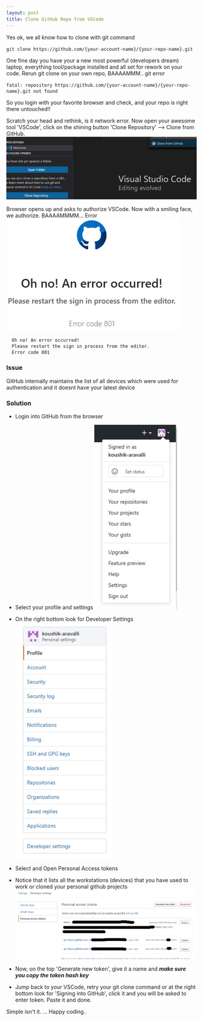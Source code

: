 ```yaml
---
layout: post
title: Clone GitHub Repo from VSCode
---
```

<!-- Post Content -->
           
Yes ok, we all know how to clone with git command

```
git clone https://github.com/{your-account-name}/{your-repo-name}.git
```

One fine day you have your a new most powerful (developers dream) laptop, everything tool/package installed and all set for rework on your code. Rerun git clone on your own repo, BAAAAMMM.. git error 
```
fatal: repository https://github.com/{your-account-name}/{your-repo-name}.git not found
```

So you login with your favorite browser and check, and your repo is right there untouched!! 

Scratch your head and rethink, is it network error. Now open your awesome tool 'VSCode', click on the shining button 'Clone Repository' --> Clone from GitHub. 
![](/assets/vscode-github-connection.jpg)

Browser opens up and asks to authorize VSCode. Now with a smiling face, we authorize. BAAAAMMMM... Error 
![](/assets/vscode-github-connection-browser-error.jpg)

  ```
    Oh no! An error occurred!
    Please restart the sign in process from the editor.
    Error code 801
  ```

### Issue
GitHub internally maintains the list of all devices which were used for authentication and it doesnt have your latest device

### Solution

   - Login into GitHub from the browser
   
   - Select your profile and settings
    ![](/assets/github-settings.jpg)

   - On the right bottom look for Developer Settings
    ![](/assets/github-developer-settings.jpg)
   
   - Select and Open Personal Access tokens
   
   - Notice that it lists all the workstations (devices) that you have used to work or cloned your personal github projects
    ![](/assets/github-pat.jpg)
   
   - Now, on the top 'Generate new token', give it a name and ***make sure you copy the token hash key***

   - Jump back to your VSCode, retry your git clone command or at the right bottom look for 'Signing into GitHub', click it and you will be asked to enter token. Paste it and done. 

Simple isn't it. ... Happy coding..